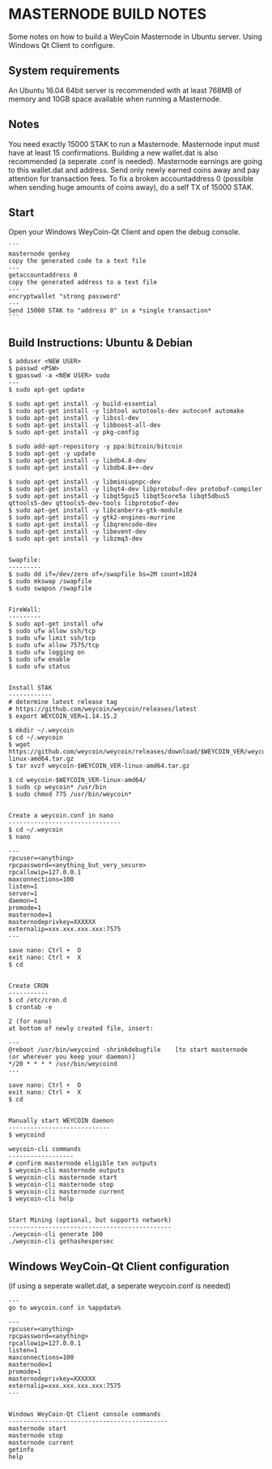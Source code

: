MASTERNODE BUILD NOTES 
======================
Some notes on how to build a WeyCoin Masternode in Ubuntu server. Using Windows Qt Client to configure.


System requirements
--------------------
An Ubuntu 16.04 64bit server is recommended with at least 768MB 
of memory and 10GB space available when running a Masternode.


Notes
-----
You need exactly 15000 STAK to run a Masternode. Masternode input must have at least 15 confirmations.
Building a new wallet.dat is also recommended (a seperate .conf is needed). Masternode earnings are
going to this wallet.dat and address. Send only newly earned coins away and pay attention for transaction fees.
To fix a broken accountaddress 0 (possible when sending huge amounts of coins away), do a self TX of 15000 STAK.


Start
-----
Open your Windows WeyCoin-Qt Client and open the debug console.

    ```
	masternode genkey
	copy the generated code to a text file
	---
	getaccountaddress 0
	copy the generated address to a text file
	---
	encryptwallet "strong password"
    ---
	Send 15000 STAK to "address 0" in a *single transaction*
    ```
	

Build Instructions: Ubuntu & Debian
-----------------------------------

	$ adduser <NEW USER>
	$ passwd <PSW>
	$ gpasswd -a <NEW USER> sudo
	---
    $ sudo apt-get update

    $ sudo apt-get install -y build-essential
    $ sudo apt-get install -y libtool autotools-dev autoconf automake
    $ sudo apt-get install -y libssl-dev
    $ sudo apt-get install -y libboost-all-dev
    $ sudo apt-get install -y pkg-config 

    $ sudo add-apt-repository -y ppa:bitcoin/bitcoin
    $ sudo apt-get -y update
    $ sudo apt-get install -y libdb4.8-dev
    $ sudo apt-get install -y libdb4.8++-dev

    $ sudo apt-get install -y libminiupnpc-dev
    $ sudo apt-get install -y libqt4-dev libprotobuf-dev protobuf-compiler
    $ sudo apt-get install -y libqt5gui5 libqt5core5a libqt5dbus5 qttools5-dev qttools5-dev-tools libprotobuf-dev
    $ sudo apt-get install -y libcanberra-gtk-module
    $ sudo apt-get install -y gtk2-engines-murrine
    $ sudo apt-get install -y libqrencode-dev
    $ sudo apt-get install -y libevent-dev
    $ sudo apt-get install -y libzmq3-dev


	Swapfile:
	---------
	$ sudo dd if=/dev/zero of=/swapfile bs=2M count=1024
	$ sudo mkswap /swapfile
	$ sudo swapon /swapfile

	
	FireWall:
	---------
	$ sudo apt-get install ufw
	$ sudo ufw allow ssh/tcp
	$ sudo ufw limit ssh/tcp
	$ sudo ufw allow 7575/tcp
	$ sudo ufw logging on
	$ sudo ufw enable
	$ sudo ufw status


	Install STAK
	------------
    # determine latest release tag
    # https://github.com/weycoin/weycoin/releases/latest
    $ export WEYCOIN_VER=1.14.15.2

	$ mkdir ~/.weycoin
	$ cd ~/.weycoin
    $ wget https://github.com/weycoin/weycoin/releases/download/$WEYCOIN_VER/weycoin-$WEYCOIN_VER-linux-amd64.tar.gz
	$ tar xvzf weycoin-$WEYCOIN_VER-linux-amd64.tar.gz
	
    $ cd weycoin-$WEYCOIN_VER-linux-amd64/
	$ sudo cp weycoin* /usr/bin
	$ sudo chmod 775 /usr/bin/weycoin*

	
	Create a weycoin.conf in nano
	-------------------------------
	$ cd ~/.weycoin
	$ nano

	---
	rpcuser=<anything>
	rpcpassword=<anything_but_very_secure>
	rpcallowip=127.0.0.1
	maxconnections=100
	listen=1
	server=1
	daemon=1
    promode=1
	masternode=1
	masternodeprivkey=XXXXXX
	externalip=xxx.xxx.xxx.xxx:7575
	---

	save nano: Ctrl +  O
	exit nano: Ctrl +  X
	$ cd


	Create CRON
	-----------
	$ cd /etc/cron.d
	$ crontab -e

	2 (for nano)
	at bottom of newly created file, insert:

	---
	@reboot /usr/bin/weycoind -shrinkdebugfile    [to start masternode  (or wherever you keep your daemon)]
	*/20 * * * * /usr/bin/weycoind
	---

	save nano: Ctrl +  O
	exit nano: Ctrl +  X
	$ cd
	
	
	Manually start WEYCOIN daemon 
	----------------------------
	$ weycoind	
	
	weycoin-cli commands
	------------------
    # confirm masternode eligible txn outputs
    $ weycoin-cli masternode outputs
	$ weycoin-cli masternode start 
	$ weycoin-cli masternode stop
    $ weycoin-cli masternode current
	$ weycoin-cli help
	
	
	Start Mining (optional, but supports network)
	---------------------------------------------
	./weycoin-cli generate 100
	./weycoin-cli gethashespersec
	

Windows WeyCoin-Qt Client configuration 
-----------------------------------------
(if using a seperate wallet.dat, a seperate weycoin.conf is needed)

	---
	go to weycoin.conf in %appdata%
	
	---
	rpcuser=<anything>
	rpcpassword=<anything>
	rpcallowip=127.0.0.1
	listen=1
	maxconnections=100
	masternode=1
    promode=1
	masternodeprivkey=XXXXXX
	externalip=xxx.xxx.xxx.xxx:7575
	---

	
	Windows WeyCoin-Qt Client console commands
	--------------------------------------------
	masternode start 
	masternode stop
    masternode current
	getinfo
	help
